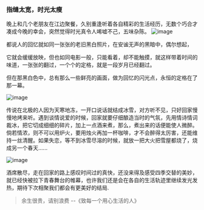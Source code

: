 ### 指缝太宽，时光太瘦
晚上和几个老朋友在江边聚餐，久别重逢听着各自精彩的生活经历，无数个巧合才凑成今晚的幸会，突然觉得时光真令人唏嘘不己，五味杂陈。
![image](https://zhaishuangshuang.github.io/images/blog/dinner.jpeg)

都说人的回忆就如同一张张的老旧黑白照片，在安谧无声的黑暗中，偶尔想起，

它就会缓缓放映，但也如同电影一般，只能看着，却不能触摸，就这样带着时间的味道，一张张的翻过，一个个的定格，就是一段岁月已经翻过。 

但在那黑白色中，总有那么一些鲜亮的画面，做为回忆的闪光点，永恒的定格在了那一幕。

![image](https://zhaishuangshuang.github.io/images/blog/dinner1.jpeg)

传说在北极的人因为天寒地冻，一开口说话就结成冰雪，对方听不见，只好回家慢慢地烤来听。遇到谈情说爱的时候，回家就要仔细酿造当时的气氛，先用情诗情词裁冰，把它切成细细的碎片，加上一点酒来煮，那么，煮出来的话便能使人微醉。倘若情浓，则不可以用炉火，要用烛火再加一杯咖啡，才不会醉得太厉害，还能维持一丝清醒。如果失恋，等不到冰雪尽溶的时候，就放一把大火把雪屋都烧了，烧成另一个春天......

![image](https://zhaishuangshuang.github.io/images/blog/dinner2.jpeg)

酒席散尽，走在回家的路上感叹时间过的真快，还没来得及感受四季交替的美妙，就已经快被拉下青春舞台的帷幕，也许我们还是会在各自的生活轨迹里继续发光发热，期待下次相聚我们都会有更美好的结局.
> 余生很贵，请别浪费  --《致每一个用心生活的人》
    